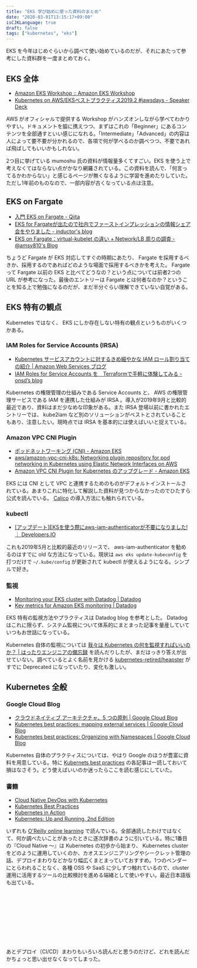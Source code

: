 ```yaml
---
title: "EKS 学び始めに使った資料のまとめ"
date: "2020-03-01T13:15:17+09:00"
isCJKLanguage: true
draft: false
tags: ["kubernetes", "eks"]
---
```


EKS を今年はじめぐらいから調べて使い始めているのだが、それにあたって参考にした資料群を一度まとめておく。

## EKS 全体

* [Amazon EKS Workshop :: Amazon EKS Workshop](https://eksworkshop.com/)
* [Kubernetes on AWS/EKSベストプラクティス2019.2 #jawsdays - Speaker Deck](https://speakerdeck.com/mumoshu/eksbesutopurakuteisu2019-dot-2-number-jawsdays)

AWS がオフィシャルで提供する Workshop がハンズオンしながら学べてわかりやすい。ドキュメントを脇に携えつつ、まずはこれの「Beginner」にあるコンテンツを全部通すといい感じになれる。「Intermediate」「Advanced」の内容は人によって要不要が分かれるので、各項で何が学べるのか調べつつ、不要であれば飛ばしてもいいかもしれない。

2つ目に挙げている mumoshu 氏の資料が情報量多くてすごい。EKS を使う上で考えなくてはならない点がかなり網羅されている。この資料を読んで、「何言ってるかわからない」と感じるページが無くなるように学習を進めたりしていた。ただし1年前のものなので、一部内容が古くなっている点は注意。

## EKS on Fargate

* [入門 EKS on Fargate - Qiita](https://qiita.com/mumoshu/items/c9dea2d82a402b4f9c31)
* [EKS for Fargateが出たので社内でファーストインプレッションの情報シェア会をやりました - inductor's blog](https://blog.inductor.me/entry/eks-for-fargate)
* [EKS on Fargate：virtual-kubelet の違い + Network/LB 周りの調査 - @amsy810's Blog](https://amsy810.hateblo.jp/entry/2019/12/04/151642)

ちょうど Fargate が EKS 対応してすぐの時期にあたり、 Fargate を採用するべきか、採用するのであればどのような場面で採用するべきかを考えた。 Fargate って Fargate 以前の EKS と比べてどうなの？という点については前者2つの URL が参考になった。最後のエントリーは Fargate とは何者なのか？ということを知る上で勉強になるのだが、まだ半分ぐらい理解できていない自覚がある。

## EKS 特有の観点

Kubernetes ではなく、 EKS にしか存在しない特有の観点というものがいくつかある。

### IAM Roles for Service Accounts (IRSA)

* [Kubernetes サービスアカウントに対するきめ細やかな IAM ロール割り当ての紹介 | Amazon Web Services ブログ](https://aws.amazon.com/jp/blogs/news/introducing-fine-grained-iam-roles-service-accounts/)
* [IAM Roles for Service Accounts を　Terraformで手軽に体験してみる - onsd’s blog](https://onsd.hatenablog.com/entry/2019/09/21/015522)

Kubernetes の権限管理の仕組みである Service Accounts と、 AWS の権限管理サービスである IAM を連携した仕組みが IRSA 。導入が2019年9月と比較的最近であり、資料はまだ少なめな印象がある。また IRSA 登場以前に書かれたエントリーでは、 kube2iam など別のソリューションがベストとされていることもあり、注意したい。現時点では IRSA を基本的には使えばいいと捉えている。

### Amazon VPC CNI Plugin

* [ポッドネットワーキング (CNI) - Amazon EKS](https://docs.aws.amazon.com/ja_jp/eks/latest/userguide/pod-networking.html)
* [aws/amazon-vpc-cni-k8s: Networking plugin repository for pod networking in Kubernetes using Elastic Network Interfaces on AWS](https://github.com/aws/amazon-vpc-cni-k8s)
* [Amazon VPC CNI Plugin for Kubernetes のアップグレード - Amazon EKS](https://docs.aws.amazon.com/ja_jp/eks/latest/userguide/cni-upgrades.html)

EKS には CNI として VPC と連携するためのものがデフォルトインストールされている。あまりこれに特化して解説した資料が見つからなかったのでひたすら公式を読んでいる。 [Calico](https://docs.projectcalico.org/introduction/) の導入方法にも触れられている。

### kubectl

* [\[アップデート\]EKSを使う際にaws-iam-authenticatorが不要になりました! ｜ Developers.IO](https://dev.classmethod.jp/cloud/aws/eks-update-get-token-cmd/)

これも2019年5月と比較的最近のリリースで、 aws-iam-authenticator を勧めるのはすでに old な方法になっている。現状は `aws eks update-kubeconfig` を打つだけで `~/.kube/config` が更新されて kubectl が使えるようになる。シンプルで好き。

### 監視

* [Monitoring your EKS cluster with Datadog | Datadog](https://www.datadoghq.com/ja/blog/eks-monitoring-datadog/)
* [Key metrics for Amazon EKS monitoring | Datadog](https://www.datadoghq.com/ja/blog/eks-cluster-metrics/)

EKS 特有の監視方法やプラクティスは Datadog blog を参考とした。 Datadog はこれに限らず、システム監視について体系的にまとまった記事を量産していていつもお世話になっている。

Kubernetes 自体の監視については [我々は Kubernetes の何を監視すればいいのか？ | はったりエンジニアの備忘録](https://blog.manabusakai.com/2019/08/monitoring-kubernetes/) を読んだりしたが、まだはっきり答えが出せていない。調べているとよく名前を見かける [kubernetes-retired/heapster](https://github.com/kubernetes-retired/heapster#heapster) がすでに Deprecated になっていたり、変化も激しい。

## Kubernetes 全般

### Google Cloud Blog

* [クラウドネイティブ アーキテクチャ、5 つの原則 | Google Cloud Blog](https://cloud.google.com/blog/ja/products/gcp/5-principles-for-cloud-native-architecture-what-it-is-and-how-to-master-it)
* [Kubernetes best practices: mapping external services | Google Cloud Blog](https://cloud.google.com/blog/products/gcp/kubernetes-best-practices-mapping-external-services)
* [Kubernetes best practices: Organizing with Namespaces | Google Cloud Blog](https://cloud.google.com/blog/products/gcp/kubernetes-best-practices-organizing-with-namespaces)

Kubernetes 自体のプラクティスについては、やはり Google のほうが豊富に資料を用意している。特に [Kubernets best practices](https://cloud.google.com/blog/topics/kubernetes-best-practices) の各記事は一読しておいて損はなさそう。どう使えばいいのか迷ったらここを読む感じにしていた。

### 書籍

* [Cloud Native DevOps with Kubernetes](https://learning.oreilly.com/library/view/cloud-native-devops/9781492040750/)
* [Kubernetes Best Practices](https://learning.oreilly.com/library/view/kubernetes-best-practices/9781492056461/)
* [Kubernetes in Action](https://learning.oreilly.com/library/view/kubernetes-in-action/9781617293726/)
* [Kubernetes: Up and Running, 2nd Edition](https://learning.oreilly.com/library/view/kubernetes-up-and/9781492046523/)

いずれも [O'Reilly online learning](https://www.oreilly.com/online-learning/) で読んでいる。全部通読したわけではなくて、何か調べたいことがあったときに逐次辞書のように引いている。特に1番目の『Cloud Native 〜』は Kubernetes の初歩から始まり、 Kubernetes cluster をどのように運用していくのか、カオスエンジニアリングやシークレット管理の話、デプロイまわりなどかなり幅広くまとまっていておすすめ。1つのベンダーにとらわれることなく、各種 OSS や SaaS に少しずつ触れているので、cluster 運用に活用するツールの比較検討を進める端緒として使いやすい。最近日本語版も出ている。

<div class="iframely-embed"><div class="iframely-responsive" style="height: 140px; padding-bottom: 0;"><a href="https://www.oreilly.co.jp//books/9784873119014/" data-iframely-url="//cdn.iframe.ly/0P3neqA"></a></div></div><script async src="//cdn.iframe.ly/embed.js" charset="utf-8"></script>

あとデプロイ（CI/CD）まわりもいろいろ読んだと思うのだけど、どれを読んだかちょっと思い出せなくなってしまった。

